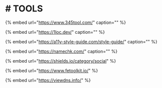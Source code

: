 # \# TOOLS

{% embed url="https://www.345tool.com/" caption="" %}

{% embed url="https://1loc.dev/" caption="" %}

{% embed url="https://a11y-style-guide.com/style-guide/" caption="" %}

{% embed url="https://namechk.com/" caption="" %}

{% embed url="https://shields.io/category/social" %}

{% embed url="https://www.fetoolkit.io/" %}

{% embed url="https://viewdns.info/" %}
